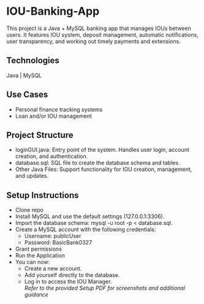 # IOU-Banking-App  
This project is a Java + MySQL banking app that manages IOUs between users. It features IOU system, deposit management, automatic notifications, user transparency, and working out timely payments and extensions.
## Technologies  
Java | MySQL  
## Use Cases  
- Personal finance tracking systems
- Loan and/or IOU management
## Project Structure  
- loginGUI.java: Entry point of the system. Handles user login, account creation, and authentication.  
- database.sql: SQL file to create the database schema and tables.
- Other Java Files: Support functionality for IOU creation, management, and updates.
## Setup Instructions  
- Clone repo
- Install MySQL and use the default settings (127.0.0.1:3306).
- Import the database schema: mysql -u root -p < database.sql.
- Create a MySQL account with the following credentials:  
  - Username: publicUser  
  - Password: BasicBank0327  
- Grant permissions  
- Run the Application  
- You can now:  
  - Create a new account.  
  - Add yourself directly to the database.  
  - Log in to access the IOU Manager.  
*Refer to the provided Setup PDF for screenshots and additional guidance*  
